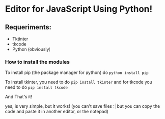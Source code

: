 # Editor for JavaScript Using Python!

## Requeriments:
- Tktinter
- tkcode
- Python (obviously)

### How to install the modules
To install pip (the package manager for python) do `python install pip`

To install tkinter, you need to do `pip install tkinter` and for tkcode you need to do `pip install tkcode`

And That's it!

yes, is very simple, but it works! (you can't save files :| but you can copy the code and paste it in another editor, or the notepad)